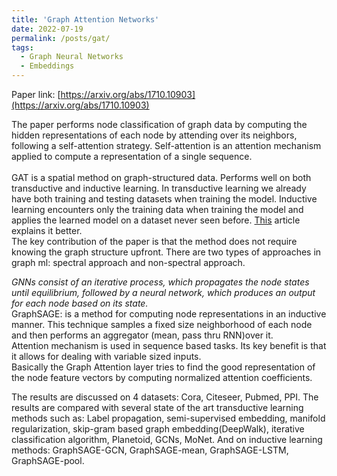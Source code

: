 ```yaml
---
title: 'Graph Attention Networks'
date: 2022-07-19
permalink: /posts/gat/
tags:
  - Graph Neural Networks
  - Embeddings
---
```

Paper link: [https://arxiv.org/abs/1710.10903](https://arxiv.org/abs/1710.10903)

The paper performs node classification of graph data by computing the hidden representations of each node by attending over its neighbors, following a self-attention strategy. Self-attention is an attention mechanism applied to compute a representation of a single sequence.  
<br>
GAT is a spatial method on graph-structured data. Performs well on both transductive and inductive learning. In transductive learning we already have both training and testing datasets when training the model. Inductive learning encounters only the training data when training the model and applies the learned model on a dataset never seen before. [This](https://towardsdatascience.com/inductive-vs-transductive-learning-e608e786f7d) article explains it better.
<br>
The key contribution of the paper is that the method does not require knowing the graph structure upfront. 
There are two types of approaches in graph ml: spectral approach and non-spectral approach.
<br>

*GNNs consist of an iterative process, which propagates the node states until equilibrium, followed by a neural network, which produces an output for each node based on its state.*
<br>
GraphSAGE: is a method for computing node representations in an inductive manner. This technique samples a fixed size neighborhood of each node and then performs an aggregator (mean, pass thru RNN)over it.
<br>
Attention mechanism is used in sequence based tasks. Its key benefit is that it allows for dealing with variable sized inputs.
<br>
Basically the Graph Attention layer tries to find the good representation of the node feature vectors by computing normalized  attention coefficients.
<br>

The results are discussed on 4 datasets: Cora, Citeseer, Pubmed, PPI. The results are compared with several state of the art transductive learning methods such as: Label propagation, semi-supervised embedding, manifold regularization, skip-gram based graph embedding(DeepWalk), iterative classification algorithm, Planetoid, GCNs, MoNet. And on inductive learning methods: GraphSAGE-GCN, GraphSAGE-mean, GraphSAGE-LSTM, GraphSAGE-pool.






<!-- Headings are cool
======

You can have many headings
======

Aren't headings cool?
------ -->
